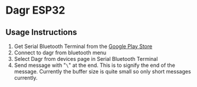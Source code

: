 # Dagr ESP32

## Usage Instructions
1. Get Serial Bluetooth Terminal from the [Google Play Store](https://play.google.com/store/apps/details?id=de.kai_morich.serial_bluetooth_terminal)
2. Connect to dagr from bluetooth menu
3. Select Dagr from devices page in Serial Bluetooth Terminal
4. Send message with "`\`" at the end. This is to signify the end of the message. Currently the buffer size is quite small so only short messages currently.
